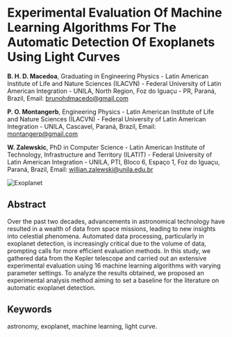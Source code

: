 # Experimental Evaluation Of Machine Learning Algorithms For The Automatic Detection Of Exoplanets Using Light Curves

**B. H. D. Macedoa**, Graduating in Engineering Physics - Latin American Institute of Life and Nature Sciences (ILACVN) - Federal University of Latin American Integration - UNILA, North Region, Foz do Iguaçu - PR, Paraná, Brazil, Email: brunohdmacedo@gmail.com

**P. O. Montangerb**, Engineering Physics - Latin American Institute of Life and Nature Sciences (ILACVN) - Federal University of Latin American Integration - UNILA, Cascavel, Paraná, Brazil, Email: montangerp@gmail.com

**W. Zalewskic**, PhD in Computer Science - Latin American Institute of Technology, Infrastructure and Territory (ILATIT) - Federal University of Latin American Integration - UNILA, PTI, Bloco 6, Espaço 1, Foz do Iguaçu, Paraná, Brazil, Email: willian.zalewski@unila.edu.br

![Exoplanet](https://viewspace.org/assets/interactives/live/detecting_other_worlds/transiting_exoplanet/exoplanet-2.5hours@1x-5a3e2c6925d5a35bfc6441fa35c3445d78341065261afa4c0a6ad9c214b87b48.jpg)

## Abstract

Over the past two decades, advancements in astronomical technology have resulted in a wealth of data from space missions, leading to new insights into celestial phenomena. Automated data processing, particularly in exoplanet detection, is increasingly critical due to the volume of data, prompting calls for more efficient evaluation methods. In this study, we gathered data from the Kepler telescope and carried out an extensive experimental evaluation using 16 machine learning algorithms with varying parameter settings. To analyze the results obtained, we proposed an experimental analysis method aiming to set a baseline for the literature on automatic exoplanet detection.

## Keywords

astronomy, exoplanet, machine learning, light curve.
